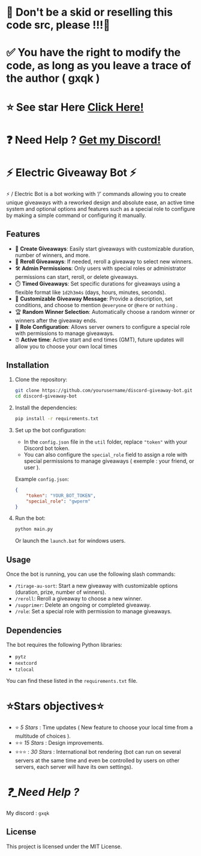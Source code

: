 # 🚫 Don't be a skid or reselling this code src, please !!!🚫
# ✅ You have the right to modify the code, as long as you leave a trace of the author ( gxqk )
# ⭐ See star Here [Click Here!](#stars-objectives)
# ❓  Need Help ? [Get my Discord!]()


# **⚡ Electric Giveaway Bot ⚡**

⚡ / Electric Bot is a bot working with ‘/’ commands allowing you to create unique giveaways with a reworked design and absolute ease, an active time system and optional options and features such as a special role to configure by making a simple command or configuring it manually.

## Features

- 🎉 **Create Giveaways**: Easily start giveaways with customizable duration, number of winners, and more.
- 🔁 **Reroll Giveaways**: If needed, reroll a giveaway to select new winners.
- 🛠️ **Admin Permissions**: Only users with special roles or administrator permissions can start, reroll, or delete giveaways.
- ⏱️ **Timed Giveaways**: Set specific durations for giveaways using a flexible format like `1d2h3m4s` (days, hours, minutes, seconds).
- 📜 **Customizable Giveaway Message**: Provide a description, set conditions, and choose to mention `@everyone` or `@here` or `nothing` .
- 🏆 **Random Winner Selection**: Automatically choose a random winner or winners after the giveaway ends.
- 🔧 **Role Configuration**: Allows server owners to configure a special role with permissions to manage giveaways.
- ⏰ **Active time**: Active start and end times (GMT), future updates will allow you to choose your own local times
  
## Installation

1. Clone the repository:
    ```bash
    git clone https://github.com/yourusername/discord-giveaway-bot.git
    cd discord-giveaway-bot
    ```

2. Install the dependencies:
    ```bash
    pip install -r requirements.txt
    ```

3. Set up the bot configuration:
    - In the `config.json` file in the `util` folder, replace `"token"` with your Discord bot token.
    - You can also configure the `special_role` field to assign a role with special permissions to manage giveaways ( exemple : your friend, or user ).

    Example `config.json`:
    ```json
    {
        "token": "YOUR_BOT_TOKEN",
        "special_role": "gwperm"
    }
    ```

4. Run the bot:
    ```bash
    python main.py
    ```
    Or launch the `launch.bat` for windows users.

## Usage

Once the bot is running, you can use the following slash commands:

- `/tirage-au-sort`: Start a new giveaway with customizable options (duration, prize, number of winners).
- `/reroll`: Reroll a giveaway to choose a new winner.
- `/supprimer`: Delete an ongoing or completed giveaway.
- `/role`: Set a special role with permission to manage giveaways.

## Dependencies

The bot requires the following Python libraries:

- `pytz`
- `nextcord`
- `tzlocal`

You can find these listed in the `requirements.txt` file.

# **⭐Stars objectives⭐**

- ⭐ *5 Stars* : Time updates ( New feature to choose your local time from a multitude of choices ).
- ⭐⭐ *15 Stars* : Design improvements.
- ⭐⭐⭐ : *30 Stars* : International bot rendering (bot can run on several servers at the same time and even be controlled by users on other servers, each server will have its own settings).

# *❓_Need Help ?*

My discord : `gxqk`

## License

This project is licensed under the MIT License.
